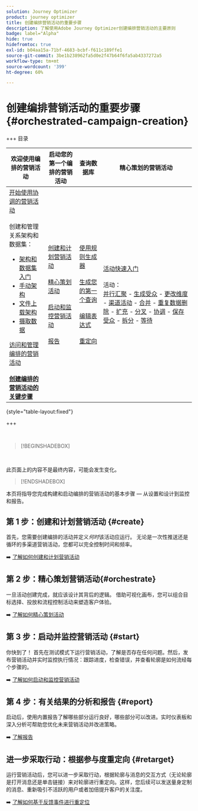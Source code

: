 ```yaml
---
solution: Journey Optimizer
product: journey optimizer
title: 创建编排营销活动的重要步骤
description: 了解使用Adobe Journey Optimizer创建编排营销活动的主要原则
badge: label="Alpha"
hide: true
hidefromtoc: true
exl-id: b04aa15a-71bf-4683-bcbf-f611c189ffe1
source-git-commit: 3be1b238962fa5d0e2f47b64f6fa5ab4337272a5
workflow-type: tm+mt
source-wordcount: '399'
ht-degree: 60%

---
```



# 创建编排营销活动的重要步骤 {#orchestrated-campaign-creation}

+++ 目录

| 欢迎使用编排的营销活动 | 启动您的第一个编排的营销活动 | 查询数据库 | 精心策划的营销活动 |
|---|---|---|---|
| [开始使用协调的营销活动](gs-orchestrated-campaigns.md)<br/><br/>创建和管理关系架构和数据集：</br> <ul><li>[架构和数据集入门](gs-schemas.md)</li><li>[手动架构](manual-schema.md)</li><li>[文件上载架构](file-upload-schema.md)</li><li>[摄取数据](ingest-data.md)</li></ul>[访问和管理编排的营销活动](access-manage-orchestrated-campaigns.md)<br/><br/><b>[创建编排的营销活动的关键步骤](gs-campaign-creation.md)</b> | [创建和计划营销活动](create-orchestrated-campaign.md)<br/><br/>[精心策划活动](orchestrate-activities.md)<br/><br/>[启动和监控营销活动](start-monitor-campaigns.md)<br/><br/>[报告](reporting-campaigns.md) | [使用规则生成器](orchestrated-rule-builder.md)<br/><br/>[生成您的第一个查询](build-query.md)<br/><br/>[编辑表达式](edit-expressions.md)<br/><br/>[重定向](retarget.md) | [活动快速入门](activities/about-activities.md)<br/><br/>活动：<br/>[并行汇聚](activities/and-join.md) - [生成受众](activities/build-audience.md) - [更改维度](activities/change-dimension.md) - [渠道活动](activities/channels.md) - [合并](activities/combine.md) - [重复数据删除](activities/deduplication.md) - [扩充](activities/enrichment.md) - [分叉](activities/fork.md) - [协调](activities/reconciliation.md) - [保存受众](activities/save-audience.md) - [拆分](activities/split.md) - [等待](activities/wait.md) |

{style="table-layout:fixed"}

+++

<br/>

>[!BEGINSHADEBOX]

</br>

此页面上的内容不是最终内容，可能会发生变化。

>[!ENDSHADEBOX]

本页将指导您完成构建和启动编排的营销活动的基本步骤 — 从设置和设计到监控和报告。

<!--
<table style="table-layout:fixed"><tr style="border: 0; text-align: center;" >
<td><a href="#create"><img alt="Create & schedule your campaign" src="../../channels/assets/do-not-localize/email.png"></a><br/><a href="#create"><strong>Create & schedule your campaign</strong></a></td>
<td><a href="#orchestrate"><img alt="Orchestrate campaign activities" src="../../channels/assets/do-not-localize/sms.png"></a><br/><a href="#orchestrate"><strong>Orchestrate campaign activities</strong></a></td>
<td><a href="#start"><img alt="Start & monitor your campaign" src="../../channels/assets/do-not-localize/push.png"></a><a href="#start"><strong>Start & monitor your campaign</strong></a></td>
<td><a href="#report"><img alt="Analyze & report on results" src="../../channels/assets/do-not-localize/push.png"></a><a href="#report"><strong>Analyze & report on results</strong></a></td>
</tr></table>-->



## 第 1 步：创建和计划营销活动 {#create}

首先，您需要创建编排的活动并定义&#x200B;*何时*&#x200B;该活动应运行。 无论是一次性推送还是循环的多渠道营销活动，您都可以完全控制时间和频率。

➡️ [了解如何创建和计划营销活动](../orchestrated/create-orchestrated-campaign.md)

## 第 2 步：精心策划营销活动{#orchestrate}

一旦活动创建完成，就应该设计其背后的逻辑。 借助可视化画布，您可以组合目标选择、投放和流程控制活动来塑造客户体验。

➡️ [了解如何精心策划活动](../orchestrated/orchestrate-activities.md)

## 第 3 步：启动并监控营销活动 {#start}

你快到了！ 首先在测试模式下运行营销活动，了解是否存在任何问题。然后，发布营销活动并实时监控执行情况：跟踪进度，检查错误，并查看轮廓是如何流经每个步骤的。

➡️ [了解如何启动和监控营销活动](../orchestrated/start-monitor-campaigns.md)

## 第 4 步：有关结果的分析和报告 {#report}

启动后，使用内置报告了解哪些部分运行良好，哪些部分可以改进。实时仪表板和深入分析可帮助您优化未来营销活动并改进策略。

➡️ [了解报告](../orchestrated/reporting-campaigns.md)

## 进一步采取行动：根据参与度重定向 {#retarget}

运行营销活动后，您可以进一步采取行动，根据轮廓与消息的交互方式（无论轮廓是打开消息还是单击链接）来对轮廓进行重定向。这样，您后续可以发送量身定制的消息、重新吸引不活跃的用户或者加倍提升客户的关注度。

➡️ [了解如何基于反馈事件进行重定位](../orchestrated/retarget.md)
